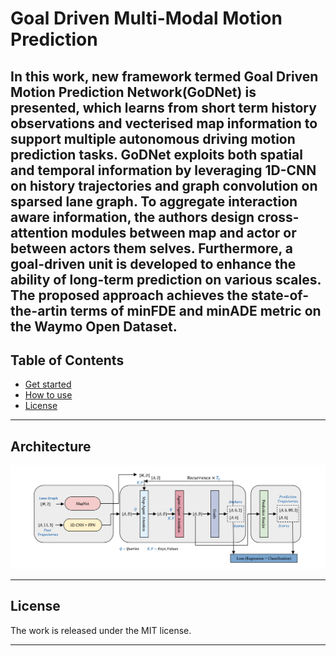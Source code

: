 # Goal Driven Multi-Modal Motion Prediction
In this work, new framework termed Goal Driven Motion Prediction Network(GoDNet) is presented, which learns from short term history observations and vecterised map information to support multiple autonomous driving motion prediction tasks. GoDNet exploits both spatial and temporal information by leveraging 1D-CNN on history trajectories and graph convolution on sparsed lane graph. To aggregate interaction aware information, the authors design cross-attention modules between map and actor or between actors them selves. Furthermore, a goal-driven unit is developed to enhance the ability of long-term prediction on various scales. The proposed approach achieves the state-of-the-artin terms of minFDE and minADE metric on the Waymo Open Dataset.
---

## Table of Contents
* [Get started](https://github.com/LiamTheronC/waymo_motion_prediction#installation)
* [How to use](https://github.com/LiamTheronC/waymo_motion_prediction#usage)
* [License](https://github.com/LiamTheronC/waymo_motion_prediction/blob/main/README.md#license)

---

## Architecture
![Architecture](pictures/Architecture.png)

 
---
 
## License
  
The work is released under the MIT license.
  
---
